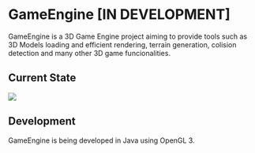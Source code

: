 # GameEngine [IN DEVELOPMENT]
GameEngine is a 3D Game Engine project aiming to provide tools such as 3D Models loading and efficient rendering, terrain generation, colision detection and many other 3D game funcionalities.

## Current State
![](https://i.imgur.com/o5aktz3.gif)

## Development 
GameEngine is being developed in Java using OpenGL 3.
